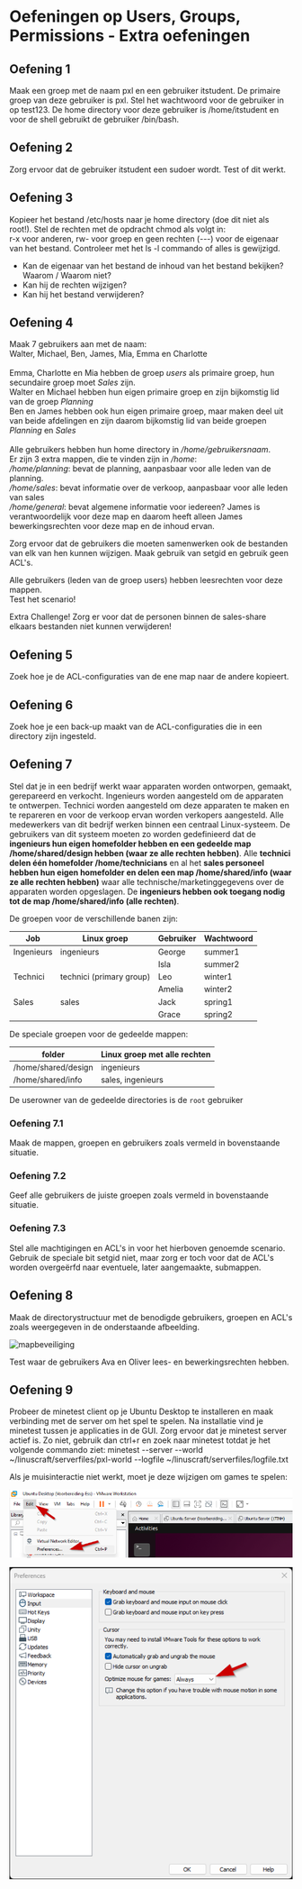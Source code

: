 # Oefeningen op Users, Groups, Permissions - Extra oefeningen

## Oefening 1
Maak een groep met de naam pxl en een gebruiker itstudent. De primaire groep van deze gebruiker is pxl. Stel het wachtwoord voor de gebruiker in op test123. De home directory voor deze gebruiker is /home/itstudent en voor de shell gebruikt de gebruiker /bin/bash. 


## Oefening 2
Zorg ervoor dat de gebruiker itstudent een sudoer wordt. Test of dit werkt. 


## Oefening 3
Kopieer het bestand /etc/hosts naar je home directory (doe dit niet als root!). Stel de rechten met de opdracht chmod als volgt in:  
r-x voor anderen, rw- voor groep en geen rechten (---) voor de eigenaar van het bestand. Controleer met het ls -l commando of alles is gewijzigd.  
- Kan de eigenaar van het bestand de inhoud van het bestand bekijken? Waarom / Waarom niet? 
- Kan hij de rechten wijzigen? 
- Kan hij het bestand verwijderen? 


## Oefening 4
Maak 7 gebruikers aan met de naam: <br /> 
Walter, Michael, Ben, James, Mia, Emma en Charlotte<br /> 
<br /> 
Emma, Charlotte en Mia hebben de groep _users_ als primaire groep, hun secundaire groep moet _Sales_ zijn. <br />
Walter en Michael hebben hun eigen primaire groep en zijn bijkomstig lid van de groep _Planning_ <br /> 
Ben en James hebben ook hun eigen primaire groep, maar maken deel uit van beide afdelingen en zijn daarom bijkomstig lid van beide groepen _Planning_ en _Sales_<br /> 
<br /> 
Alle gebruikers hebben hun home directory in _/home/gebruikersnaam_.<br /> 
Er zijn 3 extra mappen, die te vinden zijn in _/home_:<br /> 
_/home/planning_: bevat de planning, aanpasbaar voor alle leden van de planning. <br /> 
_/home/sales_: bevat informatie over de verkoop, aanpasbaar voor alle leden van sales<br /> 
_/home/general_: bevat algemene informatie voor iedereen? James is verantwoordelijk voor deze map en daarom heeft alleen James bewerkingsrechten voor deze map en de inhoud ervan.  

Zorg ervoor dat de gebruikers die moeten samenwerken ook de bestanden van elk van hen kunnen wijzigen. Maak gebruik van setgid en gebruik geen ACL's. 

Alle gebruikers (leden van de groep users) hebben leesrechten voor deze mappen.  
Test het scenario! 

Extra Challenge!
Zorg er voor dat de personen binnen de sales-share elkaars bestanden niet kunnen verwijderen!

## Oefening 5
Zoek hoe je de ACL-configuraties van de ene map naar de andere kopieert. 


## Oefening 6
Zoek hoe je een back-up maakt van de ACL-configuraties die in een directory zijn ingesteld. 


## Oefening 7
Stel dat je in een bedrijf werkt waar apparaten worden ontworpen, gemaakt, gerepareerd en verkocht. Ingenieurs worden aangesteld om de apparaten te ontwerpen. Technici worden aangesteld om deze apparaten te maken en te repareren en voor de verkoop ervan worden verkopers aangesteld. Alle medewerkers van dit bedrijf werken binnen een centraal Linux-systeem. De gebruikers van dit systeem moeten zo worden gedefinieerd dat de __ingenieurs hun eigen homefolder hebben en een gedeelde map /home/shared/design hebben (waar ze alle rechten hebben)__. Alle __technici delen één homefolder /home/technicians__ en al het __sales personeel hebben hun eigen homefolder en delen een map /home/shared/info (waar ze alle rechten hebben)__ waar alle technische/marketinggegevens over de apparaten worden opgeslagen. De __ingenieurs hebben ook toegang nodig tot de map /home/shared/info (alle rechten)__. <br /> 

De groepen voor de verschillende banen zijn: 

| Job | Linux groep | Gebruiker | Wachtwoord |
| --- | --- | --- | --- |
| Ingenieurs | ingenieurs | George | summer1 |
| | | Isla | summer2 |
| Technici | technici (primary group) | Leo | winter1 |
| | | Amelia | winter2 |
| Sales | sales | Jack | spring1 |
| | | Grace | spring2 |


De speciale groepen voor de gedeelde mappen: <br /> 

| folder | Linux groep met alle rechten | 
| --- | --- |
| /home/shared/design | ingenieurs | 
| /home/shared/info | sales, ingenieurs | 

De userowner van de gedeelde directories is de `root` gebruiker 

### Oefening 7.1
Maak de mappen, groepen en gebruikers zoals vermeld in bovenstaande situatie. 

### Oefening 7.2
Geef alle gebruikers de juiste groepen zoals vermeld in bovenstaande situatie. 

### Oefening 7.3
Stel alle machtigingen en ACL's in voor het hierboven genoemde scenario. Gebruik de speciale bit setgid niet, maar zorg er toch voor dat de ACL's worden overgeërfd naar eventuele, later aangemaakte, submappen. 


## Oefening 8
Maak de directorystructuur met de benodigde gebruikers, groepen en ACL's zoals weergegeven in de onderstaande afbeelding. 

![mapbeveiliging](../images/09/folderSecurity.png) 

Test waar de gebruikers Ava en Oliver lees- en bewerkingsrechten hebben. 

## Oefening 9 

Probeer de minetest client op je Ubuntu Desktop te installeren en maak verbinding met de server om het spel te spelen. Na installatie vind je minetest tussen je applicaties in de GUI. Zorg ervoor dat je minetest server actief is. Zo niet, gebruik dan ctrl+r en zoek naar minetest totdat je het volgende commando ziet: minetest --server --world ~/linuscraft/serverfiles/pxl-world --logfile ~/linuscraft/serverfiles/logfile.txt

Als je muisinteractie niet werkt, moet je deze wijzigen om games te spelen: 

![PlayGamesInWorkstation](../images/01/99_exercises/PlayGamesInVMwareWorkstation01.png)  

![PlayGamesInWorkstation](../images/01/99_exercises/PlayGamesInVMwareWorkstation02.png)  

